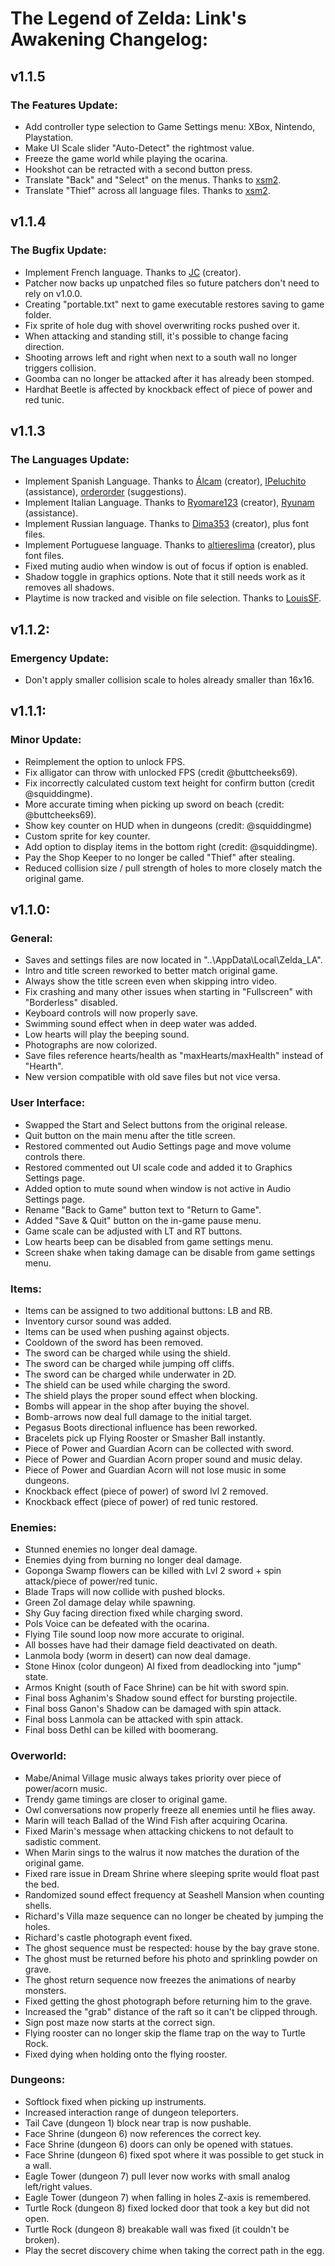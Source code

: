 # **The Legend of Zelda: Link's Awakening Changelog:**
## **v1.1.5**
### **The Features Update:**
  * Add controller type selection to Game Settings menu: XBox, Nintendo, Playstation.
  * Make UI Scale slider "Auto-Detect" the rightmost value.
  * Freeze the game world while playing the ocarina.
  * Hookshot can be retracted with a second button press.
  * Translate "Back" and "Select" on the menus. Thanks to [xsm2](https://github.com/xsm2).
  * Translate "Thief" across all language files. Thanks to [xsm2](https://github.com/xsm2).

## **v1.1.4**
### **The Bugfix Update:**
  * Implement French language. Thanks to [JC](https://itch.io/profile/jc2111) (creator).
  * Patcher now backs up unpatched files so future patchers don't need to rely on v1.0.0.
  * Creating "portable.txt" next to game executable restores saving to game folder.
  * Fix sprite of hole dug with shovel overwriting rocks pushed over it.
  * When attacking and standing still, it's possible to change facing direction.
  * Shooting arrows left and right when next to a south wall no longer triggers collision.
  * Goomba can no longer be attacked after it has already been stomped.
  * Hardhat Beetle is affected by knockback effect of piece of power and red tunic.

## **v1.1.3**
### **The Languages Update:**
  * Implement Spanish Language. Thanks to [Álcam](https://www.youtube.com/@Alcam211) (creator), [IPeluchito](https://github.com/IPeluchito) (assistance), [orderorder](https://github.com/orderorder) (suggestions).
  * Implement Italian Language. Thanks to [Ryomare123](https://itch.io/profile/ryomare123) (creator), [Ryunam](https://github.com/Ryunam) (assistance).
  * Implement Russian language. Thanks to [Dima353](https://github.com/Dima353) (creator), plus font files.
  * Implement Portuguese language. Thanks to [altiereslima](https://github.com/altiereslima) (creator), plus font files.
  * Fixed muting audio when window is out of focus if option is enabled.
  * Shadow toggle in graphics options. Note that it still needs work as it removes all shadows.
  * Playtime is now tracked and visible on file selection. Thanks to [LouisSF](https://github.com/LouisSF).  
  
## **v1.1.2:**
### **Emergency Update:**
 * Don't apply smaller collision scale to holes already smaller than 16x16.

## **v1.1.1:**
### **Minor Update:**
 * Reimplement the option to unlock FPS.
 * Fix alligator can throw with unlocked FPS (credit @buttcheeks69).
 * Fix incorrectly calculated custom text height for confirm button (credit @squiddingme).
 * More accurate timing when picking up sword on beach (credit: @buttcheeks69).
 * Show key counter on HUD when in dungeons (credit: @squiddingme)
 * Custom sprite for key counter.
 * Add option to display items in the bottom right (credit: @squiddingme).
 * Pay the Shop Keeper to no longer be called "Thief" after stealing.
 * Reduced collision size / pull strength of holes to more closely match the original game.

## **v1.1.0:**
### **General:**
 * Saves and settings files are now located in "..\AppData\Local\Zelda_LA".
 * Intro and title screen reworked to better match original game.
 * Always show the title screen even when skipping intro video.
 * Fix crashing and many other issues when starting in "Fullscreen" with "Borderless" disabled.
 * Keyboard controls will now properly save.
 * Swimming sound effect when in deep water was added.
 * Low hearts will play the beeping sound.
 * Photographs are now colorized.
 * Save files reference hearts/health as "maxHearts/maxHealth" instead of "Hearth".
 * New version compatible with old save files but not vice versa.
 
 ### **User Interface:**
 * Swapped the Start and Select buttons from the original release.
 * Quit button on the main menu after the title screen.
 * Restored commented out Audio Settings page and move volume controls there.
 * Restored commented out UI scale code and added it to Graphics Settings page.
 * Added option to mute sound when window is not active in Audio Settings page.
 * Rename "Back to Game" button text to "Return to Game".
 * Added "Save & Quit" button on the in-game pause menu.
 * Game scale can be adjusted with LT and RT buttons.
 * Low hearts beep can be disabled from game settings menu.
 * Screen shake when taking damage can be disable from game settings menu.
 
 ### **Items:**
 * Items can be assigned to two additional buttons: LB and RB.
 * Inventory cursor sound was added.
 * Items can be used when pushing against objects.
 * Cooldown of the sword has been removed.
 * The sword can be charged while using the shield.
 * The sword can be charged while jumping off cliffs.
 * The sword can be charged while underwater in 2D.
 * The shield can be used while charging the sword.
 * The shield plays the proper sound effect when blocking.
 * Bombs will appear in the shop after buying the shovel.
 * Bomb-arrows now deal full damage to the initial target.
 * Pegasus Boots directional influence has been reworked.
 * Bracelets pick up Flying Rooster or Smasher Ball instantly.
 * Piece of Power and Guardian Acorn can be collected with sword.
 * Piece of Power and Guardian Acorn proper sound and music delay.
 * Piece of Power and Guardian Acorn will not lose music in some dungeons.
 * Knockback effect (piece of power) of sword lvl 2 removed.
 * Knockback effect (piece of power) of red tunic restored.
 
 ### **Enemies:**
 * Stunned enemies no longer deal damage.
 * Enemies dying from burning no longer deal damage.
 * Goponga Swamp flowers can be killed with Lvl 2 sword + spin attack/piece of power/red tunic.
 * Blade Traps will now collide with pushed blocks.
 * Green Zol damage delay while spawning.
 * Shy Guy facing direction fixed while charging sword.
 * Pols Voice can be defeated with the ocarina.
 * Flying Tile sound loop now more accurate to original.
 * All bosses have had their damage field deactivated on death.
 * Lanmola body (worm in desert) can now deal damage.
 * Stone Hinox (color dungeon) AI fixed from deadlocking into "jump" state.
 * Armos Knight (south of Face Shrine) can be hit with sword spin.
 * Final boss Aghanim's Shadow sound effect for bursting projectile.
 * Final boss Ganon's Shadow can be damaged with spin attack.
 * Final boss Lanmola can be attacked with spin attack.
 * Final boss DethI can be killed with boomerang.
 
 ### **Overworld:**
 * Mabe/Animal Village music always takes priority over piece of power/acorn music.
 * Trendy game timings are closer to original game.
 * Owl conversations now properly freeze all enemies until he flies away.
 * Marin will teach Ballad of the Wind Fish after acquiring Ocarina.
 * Fixed Marin's message when attacking chickens to not default to sadistic comment.
 * When Marin sings to the walrus it now matches the duration of the original game.
 * Fixed rare issue in Dream Shrine where sleeping sprite would float past the bed.
 * Randomized sound effect frequency at Seashell Mansion when counting shells.
 * Richard's Villa maze sequence can no longer be cheated by jumping the holes.
 * Richard's castle photograph event fixed.
 * The ghost sequence must be respected: house by the bay  grave stone.
 * The ghost must be returned before his photo and sprinkling powder on grave.
 * The ghost return sequence now freezes the animations of nearby monsters.
 * Fixed getting the ghost photograph before returning him to the grave.
 * Increased the "grab" distance of the raft so it can't be clipped through.
 * Sign post maze now starts at the correct sign.
 * Flying rooster can no longer skip the flame trap on the way to Turtle Rock.
 * Fixed dying when holding onto the flying rooster.
 
 ### **Dungeons:**
 * Softlock fixed when picking up instruments.
 * Increased interaction range of dungeon teleporters.
 * Tail Cave (dungeon 1) block near trap is now pushable.
 * Face Shrine (dungeon 6) now references the correct key.
 * Face Shrine (dungeon 6) doors can only be opened with statues.
 * Face Shrine (dungeon 6) fixed spot where it was possible to get stuck in a wall.
 * Eagle Tower (dungeon 7) pull lever now works with small analog left/right values.
 * Eagle Tower (dungeon 7) when falling in holes Z-axis is remembered.
 * Turtle Rock (dungeon 8) fixed locked door that took a key but did not open.
 * Turtle Rock (dungeon 8) breakable wall was fixed (it couldn't be broken).
 * Play the secret discovery chime when taking the correct path in the egg.

